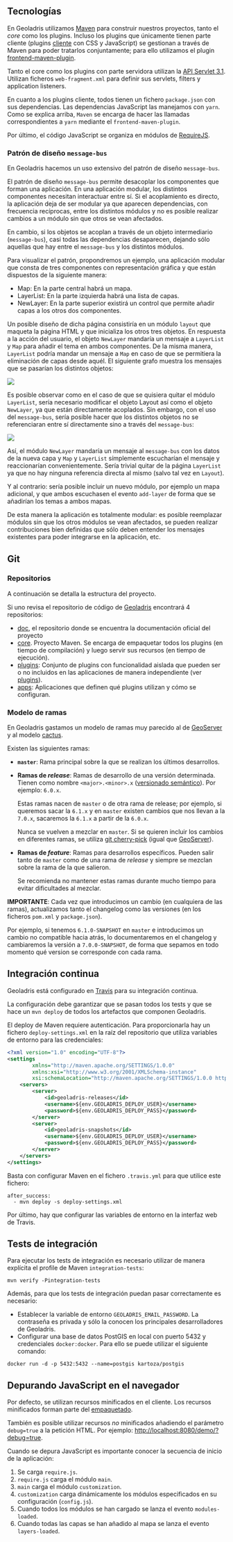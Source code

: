 ## Tecnologías

En Geoladris utilizamos [Maven](https://maven.apache.org/) para construir nuestros proyectos, tanto el *core* como los plugins. Incluso los plugins que únicamente tienen parte cliente (plugins [cliente](plugins.md#cliente) con CSS y JavaScript) se gestionan a través de Maven para poder tratarlos conjuntamente; para ello utilizamos el plugin [frontend-maven-plugin](https://github.com/eirslett/frontend-maven-plugin).

Tanto el core como los plugins con parte servidora utilizan la [API Servlet 3.1](https://javaee.github.io/servlet-spec/downloads/servlet-3.1/Final/servlet-3_1-final.pdf). Utilizan ficheros `web-fragment.xml` para definir sus servlets, filters y application listeners.

En cuanto a los plugins cliente, todos tienen un fichero `package.json` con sus dependencias. Las dependencias JavaScript las manejamos con `yarn`. Como se explica arriba, `Maven` se encarga de hacer las llamadas correspondientes a `yarn` mediante el `frontend-maven-plugin`.

Por último, el código JavaScript se organiza en módulos de [RequireJS](http://requirejs.org/).

### Patrón de diseño `message-bus`

En Geoladris hacemos un uso extensivo del patrón de diseño `message-bus`.

El patrón de diseño `message-bus` permite desacoplar los componentes que forman una aplicación. En una aplicación modular, los distintos componentes necesitan interactuar entre sí. Si el acoplamiento es directo, la aplicación deja de ser modular ya que aparecen dependencias, con frecuencia recíprocas, entre los distintos módulos y no es posible realizar cambios a un módulo sin que otros se vean afectados.

En cambio, si los objetos se acoplan a través de un objeto intermediario (`message-bus`), casi todas las dependencias desaparecen, dejando sólo aquellas que hay entre el `message-bus` y los distintos módulos.

Para visualizar el patrón, propondremos un ejemplo, una aplicación modular que consta de tres componentes con representación gráfica y que están dispuestos de la siguiente manera:

* Map: En la parte central habrá un mapa.
* LayerList: En la parte izquierda habrá una lista de capas.
* NewLayer: En la parte superior existirá un control que permite añadir capas a los otros dos componentes.

Un posible diseño de dicha página consistiría en un módulo `layout` que maqueta la página HTML y que inicializa los otros tres objetos. En respuesta a la acción del usuario, el objeto `NewLayer` mandaría un mensaje a `LayerList` y `Map` para añadir el tema en ambos componentes. De la misma manera, `LayerList` podría mandar un mensaje a `Map` en caso de que se permitiera la eliminación de capas desde aquél. El siguiente grafo muestra los mensajes que se pasarían los distintos objetos:

![](../_images/eventbus/eventbus.png)

Es posible observar como en el caso de que se quisiera quitar el módulo `LayerList`, sería necesario modificar el objeto Layout así como el objeto `NewLayer`, ya que están directamente acoplados. Sin embargo, con el uso del `message-bus`, sería posible hacer que los distintos objetos no se referenciaran entre sí directamente sino a través del `message-bus`:

![](../_images/eventbus/eventbus2.png)

Así, el módulo `NewLayer` mandaría un mensaje al `message-bus` con los datos de la nueva capa y `Map` y `LayerList` símplemente escucharían el mensaje y reaccionarían convenientemente. Sería trivial quitar de la página `LayerList` ya que no hay ninguna referencia directa al mismo (salvo tal vez en `Layout`).

Y al contrario: sería posible incluir un nuevo módulo, por ejemplo un mapa adicional, y que ambos escuchasen el evento `add-layer` de forma que se añadirían los temas a ambos mapas.

De esta manera la aplicación es totalmente modular: es posible reemplazar módulos sin que los otros módulos se vean afectados, se pueden realizar contribuciones bien definidas que sólo deben entender los mensajes existentes para poder integrarse en la aplicación, etc.

## Git

### Repositorios

A continuación se detalla la estructura del proyecto.

Si uno revisa el repositorio de código de [Geoladris](https://github.com/geoladris) encontrará 4 repositorios:

* [doc](https://github.com/geoladris/doc), el repositorio donde se encuentra la documentación oficial del proyecto
* [core](https://github.com/geoladris/core). Proyecto Maven. Se encarga de empaquetar todos los plugins (en tiempo de compilación) y luego servir sus recursos (en tiempo de ejecución).
* [plugins](https://github.com/geoladris/plugins): Conjunto de plugins con funcionalidad aislada que pueden ser o no incluidos en las aplicaciones de manera independiente (ver [plugins](plugins.md)).
* [apps](https://github.com/geoladris/apps): Aplicaciones que definen qué plugins utilizan y cómo se configuran.

### Modelo de ramas

En Geoladris gastamos un modelo de ramas muy parecido al de [GeoServer](http://docs.geoserver.org/stable/en/developer/source.html#repository-structure) y al modelo [cactus](https://barro.github.io/2016/02/a-succesful-git-branching-model-considered-harmful/).

Existen las siguientes ramas:

* **`master`**: Rama principal sobre la que se realizan los últimos desarrollos.
* **Ramas de _release_**: Ramas de desarrollo de una versión determinada. Tienen como nombre `<major>.<minor>.x` ([versionado semántico](http://semver.org)). Por ejemplo: `6.0.x`.

    Estas ramas nacen de `master` o de otra rama de release; por ejemplo, si queremos sacar la `6.1.x` y en `master` existen cambios que nos llevan a la `7.0.x`, sacaremos la `6.1.x` a partir de la `6.0.x`.

    Nunca se vuelven a mezclar en `master`. Si se quieren incluir los cambios en diferentes ramas, se utiliza [git cherry-pick](https://git-scm.com/docs/git-cherry-pick) (igual que [GeoServer](http://docs.geoserver.org/stable/en/developer/source.html#porting-changes-between-primary-branches)).

* **Ramas de _feature_**: Ramas para desarrollos específicos. Pueden salir tanto de `master` como de una rama de *release* y siempre se mezclan sobre la rama de la que salieron.

    Se recomienda no mantener estas ramas durante mucho tiempo para evitar dificultades al mezclar.


**IMPORTANTE**: Cada vez que introducimos un cambio (en cualquiera de las ramas), actualizamos tanto el changelog como las versiones (en los ficheros `pom.xml` y `package.json`).

Por ejemplo, si tenemos `6.1.0-SNAPSHOT` en `master` e introducimos un cambio no compatible hacia atrás, lo documentaremos en el changelog y cambiaremos la versión a `7.0.0-SNAPSHOT`, de forma que sepamos en todo momento qué version se corresponde con cada rama.

## Integración continua

Geoladris está configurado en [Travis](https://travis-ci.org/geoladris/) para su integración continua.

La configuración debe garantizar que se pasan todos los tests y que se hace un `mvn deploy` de todos los artefactos que componen Geoladris.

El deploy de Maven requiere autenticación. Para proporcionarla hay un fichero `deploy-settings.xml` en la raíz del repositorio que utiliza variables de entorno para las credenciales:

```xml
<?xml version="1.0" encoding="UTF-8"?>
<settings
        xmlns="http://maven.apache.org/SETTINGS/1.0.0"
        xmlns:xsi="http://www.w3.org/2001/XMLSchema-instance"
        xsi:schemaLocation="http://maven.apache.org/SETTINGS/1.0.0 http://maven.apache.org/xsd/settings-1.0.0.xsd">
    <servers>
        <server>
            <id>geoladris-releases</id>
            <username>${env.GEOLADRIS_DEPLOY_USER}</username>
            <password>${env.GEOLADRIS_DEPLOY_PASS}</password>
        </server>
        <server>
            <id>geoladris-snapshots</id>
            <username>${env.GEOLADRIS_DEPLOY_USER}</username>
            <password>${env.GEOLADRIS_DEPLOY_PASS}</password>
        </server>
    </servers>
</settings>
```

Basta con configurar Maven en el fichero `.travis.yml` para que utilice este fichero:

```
after_success:
  - mvn deploy -s deploy-settings.xml
```

Por último, hay que configurar las variables de entorno en la interfaz web de Travis.

## Tests de integración

Para ejecutar los tests de integración es necesario utilizar de manera explícita el profile de Maven `integration-tests`:

```
mvn verify -Pintegration-tests
```

Además, para que los tests de integración puedan pasar correctamente es necesario:

* Establecer la variable de entorno `GEOLADRIS_EMAIL_PASSWORD`. La contraseña es privada y sólo la conocen los principales desarrolladores de Geoladris.
* Configurar una base de datos PostGIS en local con puerto 5432 y credenciales `docker:docker`. Para ello se puede utilizar el siguiente comando:

```
docker run -d -p 5432:5432 --name=postgis kartoza/postgis
```

## Depurando JavaScript en el navegador

Por defecto, se utilizan recursos minificados en el cliente. Los recursos minificados forman parte del [empaquetado](apps.md).

También es posible utilizar recursos *no* minificados añadiendo el parámetro `debug=true` a la petición HTML. Por ejemplo: [http://localhost:8080/demo/?debug=true](http://localhost:8080/demo/?debug=true).

Cuando se depura JavaScript es importante conocer la secuencia de inicio de la aplicación:

1. Se carga `require.js`.
2. `require.js` carga el módulo `main`.
3. `main` carga el módulo `customization`.
4. `customization` carga dinámicamente los módulos especificados en su configuración (`config.js`).
5. Cuando todos los módulos se han cargado se lanza el evento `modules-loaded`.
6. Cuando todas las capas se han añadido al mapa se lanza el evento `layers-loaded`.

